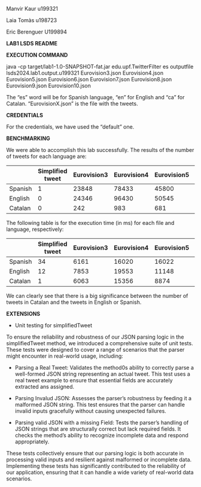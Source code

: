 Manvir Kaur u199321

Laia Tomàs u198723

Eric Berenguer U199894

**LAB1 LSDS README**

**EXECUTION COMMAND**

java -cp target/lab1-1.0-SNAPSHOT-fat.jar edu.upf.TwitterFilter es outputfile lsds2024.lab1.output.u199321 Eurovision3.json Eurovision4.json Eurovision5.json  Eurovision6.json  Eurovision7.json  Eurovision8.json  Eurovision9.json  Eurovision10.json

The “es” word will be for Spanish language, “en” for English and “ca” for Catalan. “EurovisionX.json” is the file with the tweets.

**CREDENTIALS**

For the credentials, we have used the “default” one.


**BENCHMARKING**

We were able to accomplish this lab successfully. The results of the number of tweets for each language are:

||Simplified tweet|Eurovision3|Eurovision4|Eurovision5|Eurovision6|Eurovision7|Eurovision8|Eurovision9|Eurovision10|
| - | - | - | - | - | - | - | - | - | - |
|Spanish|1|23848|78433|45800|71677|71677|54969|26224|169659|
|English|0|24346|96430|50545|66596|39794|35569|18048|115275|
|Catalan|0|242|983|681|717|398|404|193|1065|

The following table is for the execution time (in ms) for each file and language, respectively:

||Simplified tweet|Eurovision3|Eurovision4|Eurovision5|Eurovision6|Eurovision7|Eurovision8|Eurovision9|Eurovision10|
| - | - | - | - | - | - | - | - | - | - |
|Spanish|34|6161|16020|16022|20069|9506|7436|6064|37224|
|English|12|7853|19553|11148|16972|11602|9340|7259|43551|
|Catalan|1|6063|15356|8874|13612|9372|7556|5946|35034|

We can clearly see that there is a big significance between the number of tweets in Catalan and the tweets in English or Spanish.





**EXTENSIONS**

- Unit testing for simplifiedTweet

To ensure the reliability and robustness of our JSON parsing logic in the  simplifiedTweet method, we introduced a comprehensive suite of unit tests. These tests were designed to cover a range of scenarios that the parser might encounter in real-world usage, including:

- Parsing a Real Tweet: Validates the method0s ability to correctly parse a well-formed JSON string representing an actual tweet. This test uses a real tweet example to ensure that essential fields are accurately extracted ans assigned.

- Parsing Invalud JSON: Assesses the parser’s robustness by feeding it a malformed JSON string. This test ensures that the parser can handle invalid inputs gracefully without causing unexpected failures.

- Parsing valid JSON with a missing Field: Tests the parser’s handling of JSON strings that are structurally correct but lack required fields. It checks the method’s ability to recognize incomplete data and respond appropriately. 

These tests collectively ensure that our parsing logic is both accurate in processing valid inputs and resilient against malformed or incomplete data. Implementing these tests has significantly contributed to the reliability of our application, ensuring that it can handle a wide variety of real-world data scenarios.

